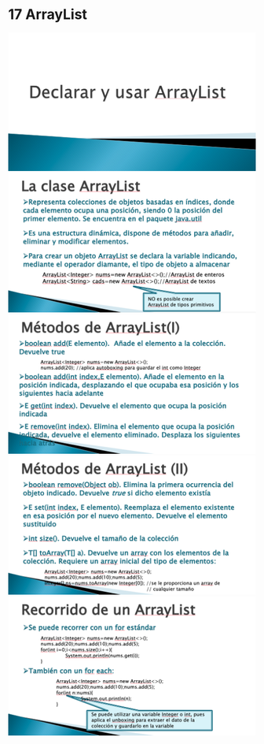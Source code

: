 # 17 ArrayList

<img src="images/17-01.png">

<img src="images/17-02.png">

<img src="images/17-03.png">

<img src="images/17-04.png">

<img src="images/17-05.png">
